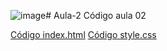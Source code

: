 ![image](https://github.com/user-attachments/assets/2446994e-e1c5-4e46-a65d-b35912de8d64)# Aula-2
Código aula 02

[Código index.html](index.html)
[Código style.css](https://github.com/Diogo-Freitas-Soares/Aula-2/blob/main/CSS)

